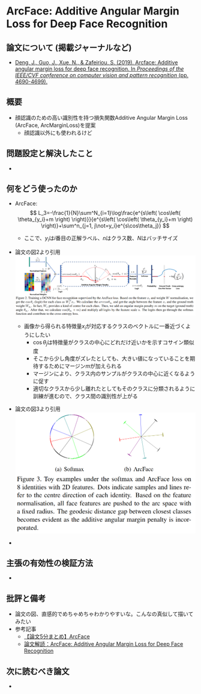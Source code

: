 # ArcFace: Additive Angular Margin Loss for Deep Face Recognition

## 論文について (掲載ジャーナルなど)
- [Deng, J., Guo, J., Xue, N., & Zafeiriou, S. (2019). Arcface: Additive angular margin loss for deep face recognition. In *Proceedings of the IEEE/CVF conference on computer vision and pattern recognition* (pp. 4690-4699).](https://arxiv.org/pdf/1801.07698.pdf)

## 概要
- 顔認識のための高い識別性を持つ損失関数Additive Angular Margin Loss (ArcFace, ArcMarginLoss)を提案
    - 顔認識以外にも使われるけど


## 問題設定と解決したこと
- 

## 何をどう使ったのか
- ArcFace: 
    $$
    L_3=-\frac{1}{N}\sum^N_{i=1}\log\frac{e^{s\left( \cos\left( \theta_{y_i}+m \right) \right)}}{e^{s\left( \cos\left( \theta_{y_i}+m \right) \right)}+\sum^n_{j=1, j\not=y_i}e^{s\cos\theta_j}}
    $$

    - ここで、$y_i$は$i$番目の正解ラベル、$n$はクラス数、$N$はバッチサイズ

- 論文の図2より引用![ArcFace_Figure2](picture/ArcFace_Figure2.png)

    - 画像から得られる特徴量$x_i$が対応するクラスのベクトルに一番近づくようにしたい
        - $\cos\theta_j$は特徴量がクラスの中心にどれだけ近いかを示すコサイン類似度
        - そこから少し角度がズレたとしても、大きい値になっていることを期待するためにマージン$m$が加えられる
        - マージンにより、クラス内のサンプルがクラスの中心に近くなるように促す
        - 適切なクラスから少し離れたとしてもそのクラスに分類されるように訓練が進むので、クラス間の識別性が上がる

- 論文の図3より引用
    <img src="picture/ArcFace_Figure3.png" alt="ArcFace_Figure3" style="zoom: 67%;" />

- 

## 主張の有効性の検証方法

- 

## 批評と備考
- 論文の図、直感的でめちゃめちゃわかりやすいな。こんなの真似して描いてみたい
- 参考記事
    - [【論文5分まとめ】ArcFace](https://zenn.dev/takoroy/articles/9766b03e3f832a)
    - [論文解読：ArcFace: Additive Angular Margin Loss for Deep Face Recognition](https://yuukou-exp.plus/dnn-paper-arcface-additive-angular-margin-loss-for-deep-face-recognition/)


## 次に読むべき論文
- 
